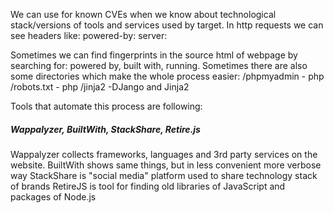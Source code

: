 We can use for known CVEs when we know about technological stack/versions of tools and services used by target.
In http requests we can see headers like:
powered-by:
server:

Sometimes we can find fingerprints in the source html of webpage by searching for: powered by, built with, running. Sometimes there are also some directories which make the whole process easier:
/phpmyadmin - php
/robots.txt - php
/jinja2 -DJango and Jinja2

Tools that automate this process are following:
##### **Wappalyzer, BuiltWith, StackShare, Retire.js**
Wappalyzer collects frameworks, languages and 3rd party services on the website.
BuiltWith shows same things, but in less convenient more verbose way
StackShare is "social media" platform used to share technology stack of brands
RetireJS is tool for finding old libraries of JavaScript and packages of Node.js